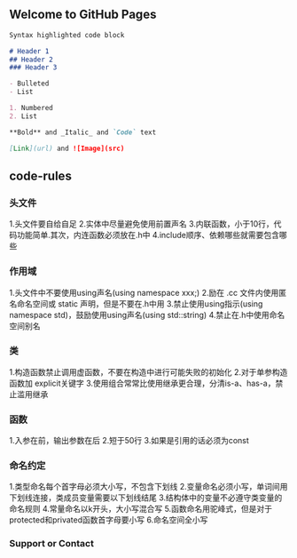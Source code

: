 ## Welcome to GitHub Pages

```markdown
Syntax highlighted code block

# Header 1
## Header 2
### Header 3

- Bulleted
- List

1. Numbered
2. List

**Bold** and _Italic_ and `Code` text

[Link](url) and ![Image](src)
```

## code-rules
### 头文件
1.头文件要自给自足
2.实体中尽量避免使用前置声名
3.内联函数，小于10行，代码功能简单.其次，内连函数必须放在.h中
4.include顺序、依赖哪些就需要包含哪些
### 作用域
1.头文件中不要使用using声名(using namespace xxx;)
2.励在 .cc 文件内使用匿名命名空间或 static 声明，但是不要在.h中用
3.禁止使用using指示(using namespace std)，鼓励使用using声名(using std::string)
4.禁止在.h中使用命名空间别名
### 类
1.构造函数禁止调用虚函数，不要在构造中进行可能失败的初始化
2.对于单参构造函数加 explicit关键字
3.使用组合常常比使用继承更合理，分清is-a、has-a，禁止滥用继承
### 函数
1.入参在前，输出参数在后
2.短于50行
3.如果是引用的话必须为const
### 命名约定
1.类型命名每个首字母必须大小写，不包含下划线
2.变量命名必须小写，单词间用下划线连接，类成员变量需要以下划线结尾
3.结构体中的变量不必遵守类变量的命名规则
4.常量命名以k开头，大小写混合写
5.函数命名用驼峰式，但是对于protected和privated函数首字母要小写
6.命名空间全小写


### Support or Contact


